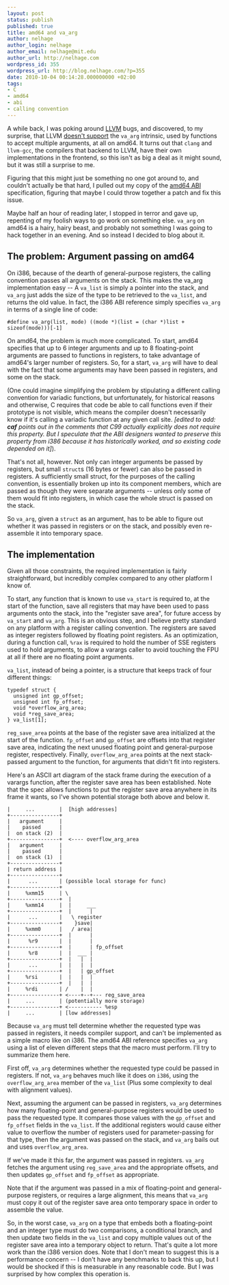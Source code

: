 ```yaml
---
layout: post
status: publish
published: true
title: amd64 and va_arg
author: nelhage
author_login: nelhage
author_email: nelhage@mit.edu
author_url: http://nelhage.com
wordpress_id: 355
wordpress_url: http://blog.nelhage.com/?p=355
date: 2010-10-04 00:14:28.000000000 +02:00
tags:
- C
- amd64
- abi
- calling convention
---
```

A while back, I was poking around [LLVM][llvm] bugs, and discovered,
to my surprise, that LLVM [doesn't support][va_arg-bug] the `va_arg`
intrinsic, used by functions to accept multiple arguments, at all on
amd64. It turns out that `clang` and `llvm-gcc`, the compilers that
backend to LLVM, have their own implementations in the frontend, so
this isn't as big a deal as it might sound, but it was still a
surprise to me.

Figuring that this might just be something no one got around to, and
couldn't actually be that hard, I pulled out my copy of the [amd64
ABI][amd64abi] specification, figuring that maybe I could throw
together a patch and fix this issue.
 
Maybe half an hour of reading later, I stopped in terror and gave up,
repenting of my foolish ways to go work on something else. `va_arg` on
amd64 is a hairy, hairy beast, and probably not something I was going
to hack together in an evening. And so instead I decided to blog about
it.

The problem: Argument passing on amd64
--------------------------------------

On i386, because of the dearth of general-purpose registers, the
calling convention passes all arguments on the stack. This makes the
va\_arg implementation easy -- A `va_list` is simply a pointer into
the stack, and `va_arg` just adds the size of the type to be retrieved
to the `va_list`, and returns the old value. In fact, the i386 ABI
reference simply specifies `va_arg` in terms of a single line of code:

    #define va_arg(list, mode) ((mode *)(list = (char *)list + sizeof(mode)))[-1]

On amd64, the problem is much more complicated. To start, amd64
specifies that up to 6 integer arguments and up to 8 floating-point
arguments are passed to functions in registers, to take advantage of
amd64's larger number of registers. So, for a start, `va_arg` will
have to deal with the fact that some arguments may have been passed in
registers, and some on the stack.

(One could imagine simplifying the problem by stipulating a different
calling convention for variadic functions, but unfortunately, for
historical reasons and otherwise, C requires that code be able to call
functions even if their prototype is not visible, which means the
compiler doesn't necessarily know if it's calling a variadic function
at any given call site. <em>[edited to add: <strong>caf</strong>
points out in the comments that C99 actually explicitly does not
require this property. But I speculate that the ABI designers wanted
to preserve this property from i386 because it has historically
worked, and so existing code depended on it]</em>).

That's not all, however. Not only can integer arguments be passed by
registers, but small `struct`s (16 bytes or fewer) can also be passed
in registers. A sufficiently small struct, for the purposes of the
calling convention, is essentially broken up into its component
members, which are passed as though they were separate arguments --
unless only some of them would fit into registers, in which case the
whole struct is passed on the stack.

So `va_arg`, given a `struct` as an argument, has to be able to figure
out whether it was passed in registers or on the stack, and possibly
even re-assemble it into temporary space.

The implementation
------------------

Given all those constraints, the required implementation is fairly
straightforward, but incredibly complex compared to any other platform
I know of.

To start, any function that is known to use `va_start` is required to,
at the start of the function, save all registers that may have been
used to pass arguments onto the stack, into the "register save area",
for future access by `va_start` and `va_arg`. This is an obvious step,
and I believe pretty standard on any platform with a register calling
convention. The registers are saved as integer registers followed by
floating point registers. As an optimization, during a function call,
`%rax` is required to hold the number of SSE registers used to hold
arguments, to allow a varargs caller to avoid touching the FPU at all
if there are no floating point arguments.

`va_list`, instead of being a pointer, is a structure that keeps track
of four different things:

    typedef struct {
      unsigned int gp_offset;
      unsigned int fp_offset;
      void *overflow_arg_area;
      void *reg_save_area;
    } va_list[1];

`reg_save_area` points at the base of the register save area
initialized at the start of the function. `fp_offset` and `gp_offset`
are offsets into that register save area, indicating the next unused
floating point and general-purpose register, respectively. Finally,
`overflow_arg_area` points at the next stack-passed argument to the
function, for arguments that didn't fit into registers.

Here's an ASCII art diagram of the stack frame during the execution of
a varargs function, after the register save area has been
established. Note that the spec allows functions to put the register
save area anywhere in its frame it wants, so I've shown potential
storage both above and below it.


    |     ...        |  [high addresses]
    +----------------+
    |   argument     |
    |    passed      |
    |  on stack (2)  |
    +----------------+  <---- overflow_arg_area
    |   argument     |
    |    passed      |
    |  on stack (1)  |
    +----------------+
    | return address |
    +----------------+
    |      ...       | (possible local storage for func)
    +----------------+
    |     %xmm15     | \
    +----------------+  |     
    |     %xmm14     |  |     ___
    +----------------+  |      |
    |      ...       |   \ register
    +----------------+    }save|
    |     %xmm0      |   / area|
    +----------------+  |      |
    |      %r9       |  |      |
    +----------------+  |      | fp_offset
    |      %r8       |  |  ___ |
    +----------------+  |   |  |
    |      ...       |  |   |  |
    +----------------+  |   | gp_offset
    |     %rsi       |  |   |  |
    +----------------+  |   |  |
    |     %rdi       | /    |  |
    +----------------+ <----+--+--- reg_save_area
    |     ...        | (potentially more storage)
    +----------------+ <----------- %esp
    |     ...        | [low addresses]

Because `va_arg` must tell determine whether the requested type was
passed in registers, it needs compiler support, and can't be
implemented as a simple macro like on i386. The amd64 ABI reference
specifies `va_arg` using a list of eleven different steps that the
macro must perform. I'll try to summarize them here.

First off, `va_arg` determines whether the requested type could be
passed in registers. If not, `va_arg` behaves much like it does on
`i386`, using the `overflow_arg_area` member of the `va_list` (Plus
some complexity to deal with alignment values).

Next, assuming the argument can be passed in registers, `va_arg`
determines how many floating-point and general-purpose registers would
be used to pass the requested type. It compares those values with the
`gp_offset` and `fp_offset` fields in the `va_list`. If the additional
registers would cause either value to overflow the number of registers
used for parameter-passing for that type, then the argument was passed
on the stack, and `va_arg` bails out and uses `overflow_arg_area`.

If we've made it this far, the argument was passed in
registers. `va_arg` fetches the argument using `reg_save_area` and the
appropriate offsets, and then updates `gp_offset` and `fp_offset` as
appropriate.

Note that if the argument was passed in a mix of floating-point and
general-purpose registers, or requires a large alignment, this means
that `va_arg` must copy it out of the register save area onto
temporary space in order to assemble the value.

So, in the worst case, `va_arg` on a type that embeds both a
floating-point and an integer type must do two comparisons, a
conditional branch, and then update two fields in the `va_list` and
copy multiple values out of the register save area into a temporary
object to return. That's quite a lot more work than the i386 version
does. Note that I don't mean to suggest this is a performance concern
-- I don't have any benchmarks to back this up, but I would be shocked
if this is measurable in any reasonable code. But I was surprised by
how complex this operation is.

[llvm]: http://llvm.org/
[va_arg-bug]: http://llvm.org/bugs/show_bug.cgi?id=1740
[amd64abi]: http://www.x86-64.org/documentation/abi.pdf

